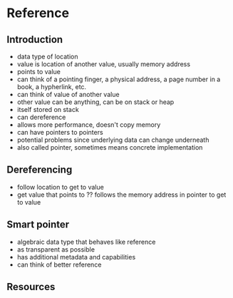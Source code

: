 # Reference



## Introduction

- data type of location
- value is location of another value, usually memory address
- points to value
- can think of a pointing finger, a physical address, a page number in a book, a hypherlink, etc.
- can think of value of another value
- other value can be anything, can be on stack or heap
- itself stored on stack
- can dereference
- allows more performance, doesn't copy memory
- can have pointers to pointers
- potential problems since underlying data can change underneath
- also called pointer, sometimes means concrete implementation



## Dereferencing

- follow location to get to value
- get value that points to
?? follows the memory address in pointer to get to value



## Smart pointer

- algebraic data type that behaves like reference
- as transparent as possible
- has additional metadata and capabilities
- can think of better reference



## Resources
